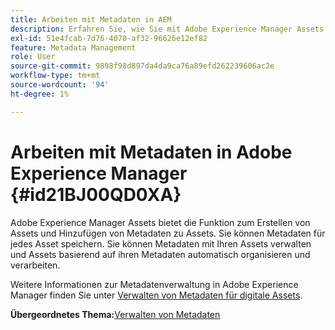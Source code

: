 ```yaml
---
title: Arbeiten mit Metadaten in AEM
description: Erfahren Sie, wie Sie mit Adobe Experience Manager Assets Assets erstellen und Metadaten hinzufügen. Verwalten von Metadaten aus AEM Guides.
exl-id: 51e4fcab-7d76-4070-af32-96626e12ef82
feature: Metadata Management
role: User
source-git-commit: 9898f98d897da4da9ca76a89efd262239606ac2e
workflow-type: tm+mt
source-wordcount: '94'
ht-degree: 1%

---
```


# Arbeiten mit Metadaten in Adobe Experience Manager {#id21BJ00QD0XA}

Adobe Experience Manager Assets bietet die Funktion zum Erstellen von Assets und Hinzufügen von Metadaten zu Assets. Sie können Metadaten für jedes Asset speichern. Sie können Metadaten mit Ihren Assets verwalten und Assets basierend auf ihren Metadaten automatisch organisieren und verarbeiten.

Weitere Informationen zur Metadatenverwaltung in Adobe Experience Manager finden Sie unter [Verwalten von Metadaten für digitale Assets](https://experienceleague.adobe.com/docs/experience-manager-65/assets/using/metadata.html?lang=de).

**Übergeordnetes Thema:**&#x200B;[&#x200B; Verwalten von Metadaten](manage-metadata.md)
